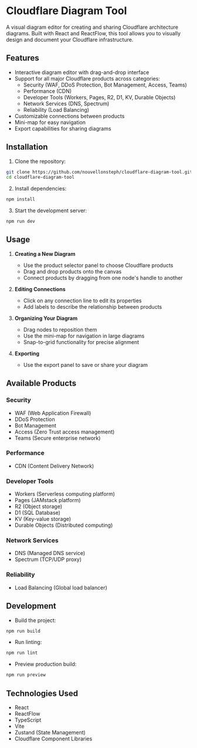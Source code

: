 # Cloudflare Diagram Tool

A visual diagram editor for creating and sharing Cloudflare architecture diagrams. Built with React and ReactFlow, this tool allows you to visually design and document your Cloudflare infrastructure.

## Features

- Interactive diagram editor with drag-and-drop interface
- Support for all major Cloudflare products across categories:
  - Security (WAF, DDoS Protection, Bot Management, Access, Teams)
  - Performance (CDN)
  - Developer Tools (Workers, Pages, R2, D1, KV, Durable Objects)
  - Network Services (DNS, Spectrum)
  - Reliability (Load Balancing)
- Customizable connections between products
- Mini-map for easy navigation
- Export capabilities for sharing diagrams

## Installation

1. Clone the repository:
```bash
git clone https://github.com/nouvellonsteph/cloudflare-diagram-tool.git
cd cloudflare-diagram-tool
```

2. Install dependencies:
```bash
npm install
```

3. Start the development server:
```bash
npm run dev
```

## Usage

1. **Creating a New Diagram**
   - Use the product selector panel to choose Cloudflare products
   - Drag and drop products onto the canvas
   - Connect products by dragging from one node's handle to another

2. **Editing Connections**
   - Click on any connection line to edit its properties
   - Add labels to describe the relationship between products

3. **Organizing Your Diagram**
   - Drag nodes to reposition them
   - Use the mini-map for navigation in large diagrams
   - Snap-to-grid functionality for precise alignment

4. **Exporting**
   - Use the export panel to save or share your diagram

## Available Products

### Security
- WAF (Web Application Firewall)
- DDoS Protection
- Bot Management
- Access (Zero Trust access management)
- Teams (Secure enterprise network)

### Performance
- CDN (Content Delivery Network)

### Developer Tools
- Workers (Serverless computing platform)
- Pages (JAMstack platform)
- R2 (Object storage)
- D1 (SQL Database)
- KV (Key-value storage)
- Durable Objects (Distributed computing)

### Network Services
- DNS (Managed DNS service)
- Spectrum (TCP/UDP proxy)

### Reliability
- Load Balancing (Global load balancer)

## Development

- Build the project:
```bash
npm run build
```

- Run linting:
```bash
npm run lint
```

- Preview production build:
```bash
npm run preview
```

## Technologies Used

- React
- ReactFlow
- TypeScript
- Vite
- Zustand (State Management)
- Cloudflare Component Libraries
